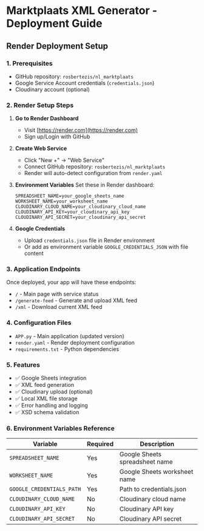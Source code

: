 # Marktplaats XML Generator - Deployment Guide

## Render Deployment Setup

### 1. Prerequisites
- GitHub repository: `rosbertezis/nl_marktplaats`
- Google Service Account credentials (`credentials.json`)
- Cloudinary account (optional)

### 2. Render Setup Steps

1. **Go to Render Dashboard**
   - Visit [https://render.com](https://render.com)
   - Sign up/Login with GitHub

2. **Create Web Service**
   - Click "New +" → "Web Service"
   - Connect GitHub repository: `rosbertezis/nl_marktplaats`
   - Render will auto-detect configuration from `render.yaml`

3. **Environment Variables**
   Set these in Render dashboard:
   ```
   SPREADSHEET_NAME=your_google_sheets_name
   WORKSHEET_NAME=your_worksheet_name
   CLOUDINARY_CLOUD_NAME=your_cloudinary_cloud_name
   CLOUDINARY_API_KEY=your_cloudinary_api_key
   CLOUDINARY_API_SECRET=your_cloudinary_api_secret
   ```

4. **Google Credentials**
   - Upload `credentials.json` file in Render environment
   - Or add as environment variable `GOOGLE_CREDENTIALS_JSON` with file content

### 3. Application Endpoints

Once deployed, your app will have these endpoints:
- `/` - Main page with service status
- `/generate-feed` - Generate and upload XML feed
- `/xml` - Download current XML feed

### 4. Configuration Files

- `APP.py` - Main application (updated version)
- `render.yaml` - Render deployment configuration
- `requirements.txt` - Python dependencies

### 5. Features

- ✅ Google Sheets integration
- ✅ XML feed generation
- ✅ Cloudinary upload (optional)
- ✅ Local XML file storage
- ✅ Error handling and logging
- ✅ XSD schema validation

### 6. Environment Variables Reference

| Variable | Required | Description |
|----------|----------|-------------|
| `SPREADSHEET_NAME` | Yes | Google Sheets spreadsheet name |
| `WORKSHEET_NAME` | Yes | Google Sheets worksheet name |
| `GOOGLE_CREDENTIALS_PATH` | Yes | Path to credentials.json |
| `CLOUDINARY_CLOUD_NAME` | No | Cloudinary cloud name |
| `CLOUDINARY_API_KEY` | No | Cloudinary API key |
| `CLOUDINARY_API_SECRET` | No | Cloudinary API secret |
